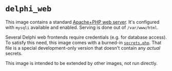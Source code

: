 # `delphi_web`

This image contains a standard
[Apache+PHP web server](https://hub.docker.com/_/php). It's configured with
`mysqli` available and enabled. Serving is done out of `/var/www/html`.

Several Delphi web frontends require credentials (e.g. for database access). To
satisfy this need, this image comes with a burned-in
[`secrets.php`](secrets.php). That file is a special development-only version
that doesn't contain any _actual_ secrets.

This image is intended to be extended by other images, not run directly.
